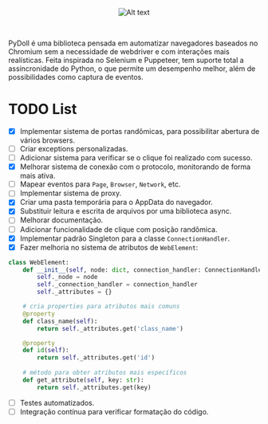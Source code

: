 <p align="center">
    <img src="https://github.com/user-attachments/assets/37b760b2-b13b-4a05-866c-0f8da739cbbd" alt="Alt text" />
</p>
<br>

PyDoll é uma biblioteca pensada em automatizar navegadores baseados no Chromium sem a necessidade de webdriver e com interações mais realísticas. Feita inspirada no Selenium e Puppeteer, tem suporte total a assincronidade do Python, o que permite um desempenho melhor, além de possibilidades como captura de eventos.

# TODO List

- [x] Implementar sistema de portas randômicas, para possibilitar
abertura de vários browsers.
- [ ] Criar exceptions personalizadas.
- [ ] Adicionar sistema para verificar se o clique foi realizado 
com sucesso.
- [x] Melhorar sistema de conexão com o protocolo, monitorando de forma
mais ativa.
- [ ] Mapear eventos para `Page`, `Browser`, `Network`, etc.
- [ ] Implementar sistema de proxy.
- [x] Criar uma pasta temporária para o AppData do navegador.
- [x] Substituir leitura e escrita de arquivos por uma biblioteca async.
- [ ] Melhorar documentação.
- [ ] Adicionar funcionalidade de clique com posição randômica.
- [x] Implementar padrão Singleton para a classe `ConnectionHandler`.
- [x] Fazer melhoria no sistema de atributos de `WebElement`:

```python
class WebElement:
    def __init__(self, node: dict, connection_handler: ConnectionHandler):
        self._node = node
        self._connection_handler = connection_handler
        self._attributes = {}

    # cria properties para atributos mais comuns
    @property
    def class_name(self):
        return self._attributes.get('class_name')

    @property
    def id(self):
        return self._attributes.get('id')
    
    # método para obter atributos mais específicos
    def get_attribute(self, key: str):
        return self._attributes.get(key)
```

- [ ] Testes automatizados.
- [ ] Integração contínua para verificar formatação do código.
